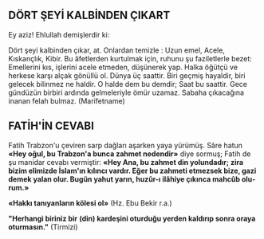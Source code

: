 ## DÖRT ŞEYİ KALBİNDEN ÇIKART

Ey aziz! Ehlullah demişlerdir ki:

Dört şeyi kalbinden çıkar, at. Onlardan te­mizle : Uzun emel, Acele, Kıskançlık, Kibir. Bu âfetlerden kurtulmak için, ruhunu şu faziletlerle bezet: Emellerini kıs, işlerini acele etme­den, düşünerek yap. Halka öğütçü ve herkese karşı alçak gönüllü ol. Dünya üç saattir. Biri geçmiş hayaldir, biri gelecek bilinmez ne hal­dir. O halde dem bu demdir; Saat bu saattir. Gece gündüzün birbiri ardında gelmeleriyle ömür uzamaz. Sabaha çıkacağına inanan felah bulmaz. (Marifetname)

## FATİH'İN CEVABI

Fatih Trabzon'u çeviren sarp dağları aşar­ken yaya yürümüş. Sâre hatun **«Hey oğul, bu Trabzon'a bunca zahmet nedendir»** diye sormuş; Fatih de şu manidar cevabı vermiştir: **«Hey Ana, bu zahmet din yolundadır; zira bizim eli­mizde İslam'ın kılıncı vardır. Eğer bu zahmeti etmezsek bize, gazi demek yalan olur. Bugün ya­hut yarın, huzûr-ı ilâhiye çıkınca mahcûb olu­rum.»**

**«Hakkı tanıyanların kölesi ol»** (Hz. Ebu Bekir r.a.)

**"Herhangi biriniz bir** **(din) kardeşini otur­duğu yerden kaldırıp sonra oraya oturmasın."** (Tirmizi)
